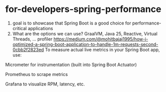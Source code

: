# for-developers-spring-performance
1. goal is to showcase that Spring Boot is a good choice for performance-critical applications
2. What are the options we can use? GraalVM, Java 25, Reactive, Virtual Threads, ... profiler
   https://medium.com/@mohitbajaj1995/how-i-optimized-a-spring-boot-application-to-handle-1m-requests-second-0cbb2f2823ed
   To measure actual live metrics in your Spring Boot app, use:

Micrometer for instrumentation (built into Spring Boot Actuator)

Prometheus to scrape metrics

Grafana to visualize RPM, latency, etc.


